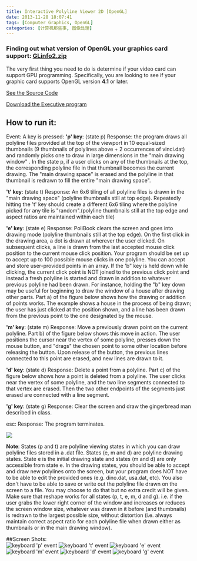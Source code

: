 ```yaml
---
title: Interactive Polyline Viewer 2D [OpenGL]
date: 2013-11-28 18:07:41
tags: [Computer Graphics, OpenGL]
categories: [计算机那些事, 图像处理]
---
```

### Finding out what version of OpenGL your graphics card support: [GLinfo2.zip](/demo/ComputerGraphics/GLinfo2.zip)
The very first thing you need to do is determine if your video card can support GPU programming. Specifically, you are looking to see if your graphic card supports OpenGL version **4.1** or later.

[See the Source Code](https://github.com/zhouhao/CS543-Computer-Graphics-Course-Project/tree/master/HW1)

[Download the Executive program](/demo/ComputerGraphics/Interactive_Polyline_Viewer_2D.zip)
<!-- more -->
## How to run it:
Event: A key is pressed:
**'p' key**: (state p) Response: the program draws all polyline files provided at the top of the viewport in 10 equal-sized thumbnails (9 thumbnails of polylines above + 2 occurrences of vinci.dat) and randomly picks one to draw in large dimensions in the "main drawing window" . In the state p, if a user clicks on any of the thumbnails at the top, the corresponding polyline file in that thumbnail becomes the current drawing. The "main drawing space" is erased and the polyline in that thumbnail is redrawn to fill the entire "main drawing space".

**'t' key**: (state t) Response: An 6x6 tiling of all polyline files is drawn in the "main drawing space" (polyline thumbnails still at top edge). Repeatedly hitting the 't' key should create a different 6x6 tiling where the polyline picked for any tile is "random".(polyline thumbnails still at the top edge and aspect ratios are maintained within each tile)

**'e' key**: (state e) Response: PoliBook clears the screen and goes into drawing mode (polyline thumbnails still at the top edge). On the first click in the drawing area, a dot is drawn at wherever the user clicked. On subsequent clicks, a line is drawn from the last accepted mouse click position to the current mouse click position. Your program should be set up to accept up to 100 possible mouse clicks in one polyline. You can accept and store user-provided points in an array. If the 'b" key is held down while clicking, the current click point is NOT joined to the previous click point and instead a fresh polyline is started and drawn in addition to whatever previous polyline had been drawn. For instance, holding the "b" key down may be useful for beginning to draw the window of a house after drawing other parts. Part a) of the figure below shows how the drawing or addition of points works. The example shows a house in the process of being drawn; the user has just clicked at the position shown, and a line has been drawn from the previous point to the one designated by the mouse.

**'m' key**: (state m) Response: Move a previously drawn point on the current polyline. Part b) of the figure below shows this move in action. The user positions the cursor near the vertex of some polyline, presses down the mouse button, and "drags" the chosen point to some other location before releasing the button. Upon release of the button, the previous lines connected to this point are erased, and new lines are drawn to it.

**'d' key**: (state d) Response: Delete a point from a polyline. Part c) of the figure below shows how a point is deleted from a polyline. The user clicks near the vertex of some polyline, and the two line segments connected to that vertex are erased. Then the two other endpoints of the segments just erased are connected with a line segment.

**'g' key**: (state g) Response: Clear the screen and draw the gingerbread man described in class.

esc: Response: The program terminates.

![](/img/blog/OpenGL/polyline_drawing.jpg)

**Note**: States (p and t) are polyline viewing states in which you can draw polyline files stored in a .dat file. States (e, m and d) are polyline drawing states. State e is the initial drawing state and states (m and d) are only accessible from state e. In the drawing states, you should be able to accept and draw new polylines onto the screen, but your program does NOT have to be able to edit the provided ones (e.g. dino.dat, usa.dat, etc). You also don't have to be able to save or write out the polyline file drawn on the screen to a file. You may choose to do that but no extra credit will be given. Make sure that reshape works for all states (p, t, e, m, d and g). i.e. if the user grabs the lower right corner of the window and increases or reduces the screen window size, whatever was drawn in it before (and thumbnails) is redrawn to the largest possible size, without distortion (i.e. always maintain correct aspect ratio for each polyline file when drawn either as thumbnails or in the main drawing window).

##Screen Shots:  
![keyboard 'p' event](/img/blog/OpenGL/hw1/1.PNG "keyboard 'p' event")
![keyboard 't' event](/img/blog/OpenGL/hw1/2.PNG "keyboard 't' event")
![keyboard 'e' event](/img/blog/OpenGL/hw1/3.PNG "keyboard 'e' event")
![keyboard 'm' event](/img/blog/OpenGL/hw1/4.PNG "keyboard 'm' event")
![keyboard 'd' event](/img/blog/OpenGL/hw1/5.PNG "keyboard 'd' event")
![keyboard 'g' event](/img/blog/OpenGL/hw1/6.PNG "keyboard 'g' event")
